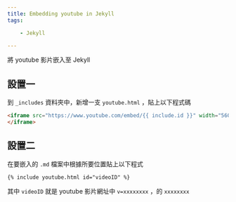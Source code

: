 ```yaml
---
title: Embedding youtube in Jekyll
tags:

    - Jekyll

---
```

將 youtube 影片嵌入至 Jekyll

## 設置一

到 `_includes` 資料夾中，新增一支 `youtube.html` ，貼上以下程式碼

``` html
<iframe src="https://www.youtube.com/embed/{{ include.id }}" width="560" height="315" frameborder="0" allowfullscreen>
</iframe>
```

## 設置二

在要嵌入的 `.md` 檔案中根據所要位置貼上以下程式

```
{% include youtube.html id="videoID" %}
```

其中 `videoID` 就是 youtube 影片網址中 `v=xxxxxxxx` ，的 `xxxxxxxx`
